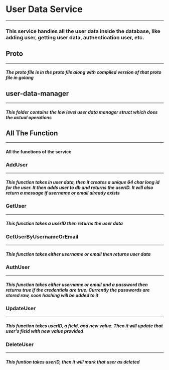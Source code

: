 # User Data Service
---
### This service handles all the user data inside the database, like adding user, getting user data, authentication user, etc.

## Proto
---
##### The proto file is in the proto file along with compiled version of that proto file in golang

## user-data-manager
---
##### This folder contains the low level user data manager struct which does the actual operations

## All The Function
---
#### All the functions of the service
### **AddUser**
---
##### This function takes in user data, then it creates a unique 64 char long id for the user. It then adds user to db and returns the userID. It will also return a message if username or email already exists

### **GetUser**
---
##### This function takes a userID then returns the user data

### **GetUserByUsernameOrEmail**
---
##### This function takes either username or email then returns user data

### **AuthUser**
---
##### This function takes either username or email and a password then returns true if the credentials are true. Currently the passwords are stored raw, soon hashing will be added to it

### **UpdateUser**
---
##### This function takes userID, a field, and new value. Then it will update that user's field with new value provided

### **DeleteUser**
---
##### This funtion takes userID, then it will mark that user as deleted